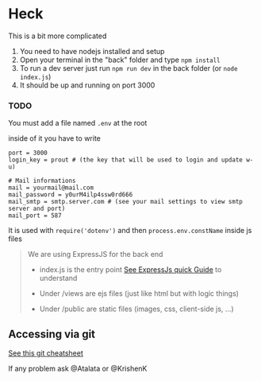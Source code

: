 # Heck
This is a bit more complicated

1) You need to have nodejs installed and setup
2) Open your terminal in the "back" folder and type `npm install`
3) To run a dev server just run `npm run dev` in the back folder (or `node index.js`)
4) It should be up and running on port 3000

### TODO
You must add a file named `.env` at the root

inside of it you have to write 
```dotenv
port = 3000
login_key = prout # (the key that will be used to login and update w-u)

# Mail informations
mail = yourmail@mail.com
mail_password = y0urM4ilp4ssw0rd666
mail_smtp = smtp.server.com # (see your mail settings to view smtp server and port)
mail_port = 587
```
It is used with `require('dotenv')` and then `process.env.constName` inside js files

> We are using ExpressJS for the back end
> 
> - index.js is the entry point [See ExpressJs quick Guide](https://expressjs.com/) to understand
> 
> - Under /views are ejs files (just like html but with logic things)
> 
> - Under /public are static files (images, css, client-side js, ...)

## Accessing via git
[See this git cheatsheet](https://about.gitlab.com/images/press/git-cheat-sheet.pdf)

If any problem ask @Atalata or @KrishenK
